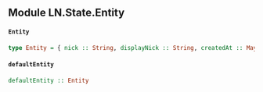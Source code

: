 ## Module LN.State.Entity

#### `Entity`

``` purescript
type Entity = { nick :: String, displayNick :: String, createdAt :: Maybe Date, logo :: String, route :: Routes }
```

#### `defaultEntity`

``` purescript
defaultEntity :: Entity
```



